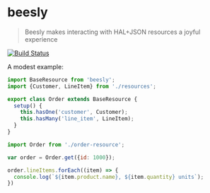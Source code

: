 # beesly

> Beesly makes interacting with HAL+JSON resources a joyful experience

[![Build Status](https://travis-ci.org/mrkrstphr/beesly.svg?branch=master)](https://travis-ci.org/mrkrstphr/beesly)

A modest example:

```js
import BaseResource from 'beesly';
import {Customer, LineItem} from './resources';

export class Order extends BaseResource {
  setup() {
    this.hasOne('customer', Customer);
    this.hasMany('line_item', LineItem);
  }
}
```

```js
import Order from './order-resource';

var order = Order.get({id: 1000});

order.lineItems.forEach((item) => {
  console.log(`${item.product.name}, ${item.quantity} units`);
})
```
